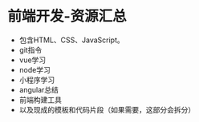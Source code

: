# 前端开发-资源汇总

-   包含HTML、CSS、JavaScript。
-   git指令
-   vue学习
-   node学习
-   小程序学习
-   angular总结
-   前端构建工具
-   以及现成的模板和代码片段（如果需要，这部分会拆分）
